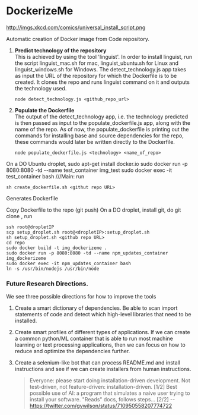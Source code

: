 <h1> DockerizeMe </h1>

http://imgs.xkcd.com/comics/universal_install_script.png 

Automatic creation of Docker image from Code repository.

1. <b>Predict technology of the repository</b></br>
    This is achieved by using the tool 'linguist'. In order to install linguist, run the script linguist_mac.sh for mac, linguist_ubuntu.sh for Linux and linguist_windows.sh for Windows.
    The detect_technology.js     app takes as input the URL of the repository for which the Dockerfile is to be created. It clones the repo and runs          linguist command on it and outputs the technology used.

    ```
    node detect_technology.js <github_repo_url>
    ```
2. <b>Populate the Dockerfile</b></br>
    The output of the detect_technology app, i.e. the technology predicted is then passed as input to the                        populate_dockerfile.js app, along with the name of the repo. As of now, the populate_dockerfile is printing out the          commands for installing base and source dependencies for the repo, these commands would later be written directly to the     Dockerfile.

    ```
    node populate_dockerfile.js <technology> <name_of_repo>
    ```
On a DO Ubuntu droplet, sudo apt-get install docker.io
sudo docker run -p 8080:8080 -td --name test_container img_test
sudo docker exec -it test_container bash
///Main:
run 
```
sh create_dockerfile.sh <githut repo URL>
```
Generates Dockerfile

Copy Dockerfile to the repo (git push)
On a DO droplet, install git, do git clone <githut repo URL>, 
run
```
ssh root@dropletIP
scp setup_droplet.sh root@<dropletIP>:setup_droplet.sh
sh setup_droplet.sh <github repo URL>
cd repo
sudo docker build -t img_dockerizeme .
sudo docker run -p 8080:8080 -td --name npm_updates_container img_dockerizeme
sudo docker exec -it npm_updates_container bash
ln -s /usr/bin/nodejs /usr/bin/node
```

### Future Research Directions.
We see three possible directions for how to improve the tools

1. Create a smart dictionary of dependencies. Be able to scan import statements of code and detect which high-level libraries that need to be installed.

2. Create smart profiles of different types of applications. If we can create a common python/ML container that is able to run most machine learning or text processing applications, then we can focus on how to reduce and optimize the dependencies further.

3. Create a selenium-like bot that can process README.md and install instructions and see if we can create installers from human instructions.
   
    > Everyone: please start doing installation-driven development. Not test-driven, not feature-driven: installation-driven. [1/2]
    > Best possible use of AI: a program that simulates a naive user trying to install your software. "Reads" docs, follows steps... [2/2]
    -- https://twitter.com/gvwilson/status/710950558207774722
